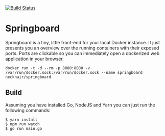 [![Build Status](https://travis-ci.org/neckhair/springboard.svg?branch=master)](https://travis-ci.org/neckhair/springboard)

# Springboard

Springboard is a tiny, little front-end for your local Docker instance. It just presents you an overview over the running containers with their exposed ports. Ports are clickable so you can immediately open a dockerized web application in your browser.

    docker run -t -d --rm -p 8080:8080 -v /var/run/docker.sock:/var/run/docker.sock --name springboard neckhair/springboard

## Build

Assuming you have installed Go, NodeJS and Yarn you can just run the following commands:

    $ yarn install
    $ npm run watch
    $ go run main.go
